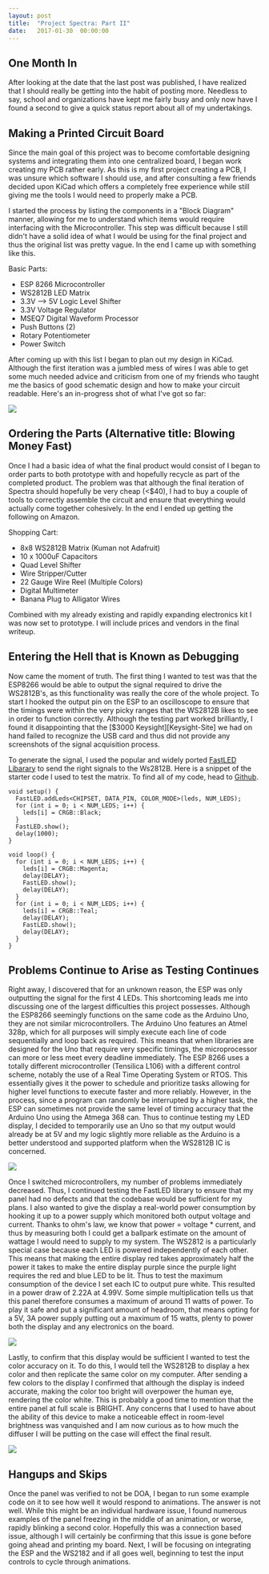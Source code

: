 ```yaml
---
layout: post
title:  "Project Spectra: Part II"
date:   2017-01-30  00:00:00
---
```


## One Month In

After looking at the date that the last post was published, I have realized that
I should really be getting into the habit of posting more. Needless to say, school
and organizations have kept me fairly busy and only now have I found a second to
give a quick status report about all of my undertakings.

## Making a Printed Circuit Board

Since the main goal of this project was to become comfortable designing systems
and integrating them into one centralized board, I began work creating my PCB
rather early. As this is my first project creating a PCB, I was unsure which
software I should use, and after consulting a few friends decided upon KiCad which
offers a completely free experience while still giving me the tools I would need
to properly make a PCB.

I started the process by listing the components in a "Block Diagram" manner,
allowing for me to understand which items would require interfacing with the
Microcontroller. This step was difficult because I still didn't have a solid idea
of what I would be using for the final project and thus the original list was pretty
vague. In the end I came up with something like this.

Basic Parts:

  - ESP 8266 Microcontroller
  - WS2812B LED Matrix
  - 3.3V --> 5V Logic Level Shifter
  - 3.3V Voltage Regulator
  - MSEQ7 Digital Waveform Processor
  - Push Buttons (2)
  - Rotary Potentiometer
  - Power Switch

After coming up with this list I began to plan out my design in KiCad. Although
the first iteration was a jumbled mess of wires I was able to get some much needed
advice and criticism from one of my friends who taught me the basics of good
schematic design and how to make your circuit readable. Here's an in-progress
shot of what I've got so far:

![]({{site.baseurl}}/images/SpectraTesting/kiCad.PNG)

## Ordering the Parts (Alternative title: Blowing Money Fast)

Once I had a basic idea of what the final product would consist of I began to
order parts to both prototype with and hopefully recycle as part of the completed
product. The problem was that although the final iteration of Spectra should hopefully
be very cheap (<$40), I had to buy a couple of tools to correctly assemble the
circuit and ensure that everything would actually come together cohesively. In the
end I ended up getting the following on Amazon.

Shopping Cart:

  - 8x8 WS2812B Matrix (Kuman not Adafruit)
  - 10 x 1000uF Capacitors
  - Quad Level Shifter
  - Wire Stripper/Cutter
  - 22 Gauge Wire Reel (Multiple Colors)
  - Digital Multimeter
  - Banana Plug to Alligator Wires

Combined with my already existing and rapidly expanding electronics kit I was now
set to prototype. I will include prices and vendors in the final writeup.

## Entering the Hell that is Known as Debugging

Now came the moment of truth. The first thing I wanted to test was that the
ESP8266 would be able to output the signal required to drive the WS2812B's, as
this functionality was really the core of the whole project. To start I hooked
the output pin on the ESP to an oscilloscope to ensure that the timings were
within the very picky ranges that the WS2812B likes to see in order to function
correctly. Although the testing part worked brilliantly, I found it disappointing
that the [$3000 Keysight][Keysight-Site] we had on hand failed to recognize the USB
card and thus did not provide any screenshots of the signal acquisition process.

To generate the signal, I used the popular and widely ported [FastLED Libarary][FastLED-Site]
to send the right signals to the Ws2812B. Here is a snippet of the starter code
I used to test the matrix. To find all of my code, head to [Github][Github-repo-link].

```c_cpp
void setup() {
  FastLED.addLeds<CHIPSET, DATA_PIN, COLOR_MODE>(leds, NUM_LEDS);
  for (int i = 0; i < NUM_LEDS; i++) {
    leds[i] = CRGB::Black;
  }
  FastLED.show();
  delay(1000);
}

void loop() {
  for (int i = 0; i < NUM_LEDS; i++) {
    leds[i] = CRGB::Magenta;
    delay(DELAY);
    FastLED.show();
    delay(DELAY);
  }
  for (int i = 0; i < NUM_LEDS; i++) {
    leds[i] = CRGB::Teal;
    delay(DELAY);
    FastLED.show();
    delay(DELAY);
  }
}
```

## Problems Continue to Arise as Testing Continues

Right away, I discovered that for an unknown reason, the ESP was only outputting
the signal for the first 4 LEDs. This shortcoming leads me into discussing one of
the largest difficulties this project possesses. Although the ESP8266 seemingly
functions on the same code as the Arduino Uno, they are not similar microcontrollers.
The Arduino Uno features an Atmel 328p, which for all purposes will simply execute
each line of code sequentially and loop back as required. This means that when libraries
are designed for the Uno that require very specific timings, the microprocessor can
more or less meet every deadline immediately. The ESP 8266 uses a totally different
microcontroller (Tensilica L106) with a different control scheme, notably the use
of a Real Time Operating System or RTOS. This essentially gives it the power to
schedule and prioritize tasks allowing for higher level functions to execute faster
and more reliably. However, in the process, since a program can randomly be interrupted
by a higher task, the ESP can sometimes not provide the same level of timing accuracy
that the Arduino Uno using the Atmega 368 can. Thus to continue testing my LED
display, I decided to temporarily use an Uno so that my output would already be at
5V and my logic slightly more reliable as the Arduino is a better understood and supported
platform when the WS2812B IC is concerned.

![]({{site.baseurl}}/images/SpectraTesting/fourLED.jpg)

Once I switched microcontrollers, my number of problems immediately decreased.
Thus, I continued testing the FastLED library to ensure that my panel had no defects
and that the codebase would be sufficient for my plans. I also wanted to give the
display a real-world power consumption by hooking it up to a power supply which
monitored both output voltage and current. Thanks to ohm's law, we know that
power = voltage * current, and thus by measuring both I could get a ballpark estimate
on the amount of wattage I would need to supply to my system. The WS2812 is a
particularly special case because each LED is powered independently of each other.
This means that making the entire display red takes approximately half the power
it takes to make the entire display purple since the purple light requires the
red and blue LED to be lit. Thus to test the maximum consumption of the device
I set each IC to output pure white. This resulted in a power draw of 2.22A at
4.99V. Some simple multiplication tells us that this panel therefore consumes
a maximum of around 11 watts of power. To play it safe and put a significant
amount of headroom, that means opting for a 5V, 3A power supply putting out a
maximum of 15 watts, plenty to power both the display and any electronics on the
board.

![]({{site.baseurl}}/images/SpectraTesting/powerSupply.jpg)

Lastly, to confirm that this display would be sufficient I wanted to test the
color accuracy on it. To do this, I would tell the WS2812B to display a hex color
and then replicate the same color on my computer. After sending a few colors to
the display I confirmed that although the display is indeed accurate, making the
color too bright will overpower the human eye, rendering the color white. This is
probably a good time to mention that the entire panel at full scale is BRIGHT.
Any concerns that I used to have about the ability of this device to make a
noticeable effect in room-level brightness was vanquished and I am now curious as
to how much the diffuser I will be putting on the case will effect the final result.

![]({{site.baseurl}}/images/SpectraTesting/blueScreen.jpg)

## Hangups and Skips

Once the panel was verified to not be DOA, I began to run some example code on
it to see how well it would respond to animations. The answer is not well.
While this might be an individual hardware issue, I found numerous examples of
the panel freezing in the middle of an animation, or worse, rapidly blinking a
second color. Hopefully this was a connection based issue, although I will
certainly be confirming that this issue is gone before going ahead and printing
my board. Next, I will be focusing on integrating the ESP and the WS2182 and if
all goes well, beginning to test the input controls to cycle through animations.

[github-repo-link]: https://github.com/epellis/Spectra/tree/master/ESP8266
[Keysite-site]: http://www.keysight.com/en/pdx-x202183-pn-MSOX3024T/mixed-signal-oscilloscope-200-mhz-4-analog-plus-16-digital-channels?cc=MY&lc=eng
[FastLED-Site]: http://fastled.io/
